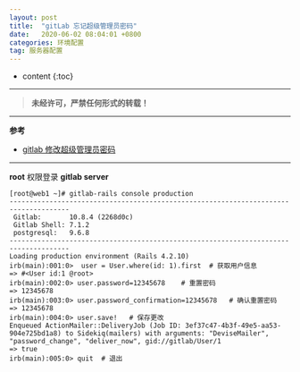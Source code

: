 ```yaml
---
layout: post
title:  "gitLab 忘记超级管理员密码"
date:   2020-06-02 08:04:01 +0800
categories: 环境配置
tag: 服务器配置
---
```


* content
{:toc}


****

> **未经许可，严禁任何形式的转载！**

****

**参考**

- [gitlab 修改超级管理员密码](https://blog.csdn.net/qq_40025218/article/details/81363126)

****

**root** 权限登录 **gitlab server**

```shell
[root@web1 ~]# gitlab-rails console production
-------------------------------------------------------------------------------------
 Gitlab:       10.8.4 (2268d0c)
 Gitlab Shell: 7.1.2
 postgresql:   9.6.8
-------------------------------------------------------------------------------------
Loading production environment (Rails 4.2.10)
irb(main):001:0>  user = User.where(id: 1).first  # 获取用户信息
=> #<User id:1 @root>
irb(main):002:0> user.password=12345678    # 重置密码
=> 12345678
irb(main):003:0> user.password_confirmation=12345678   # 确认重置密码
=> 12345678
irb(main):004:0> user.save!   # 保存更改
Enqueued ActionMailer::DeliveryJob (Job ID: 3ef37c47-4b3f-49e5-aa53-904e725bd1a8) to Sidekiq(mailers) with arguments: "DeviseMailer", "password_change", "deliver_now", gid://gitlab/User/1
=> true
irb(main):005:0> quit  # 退出
```